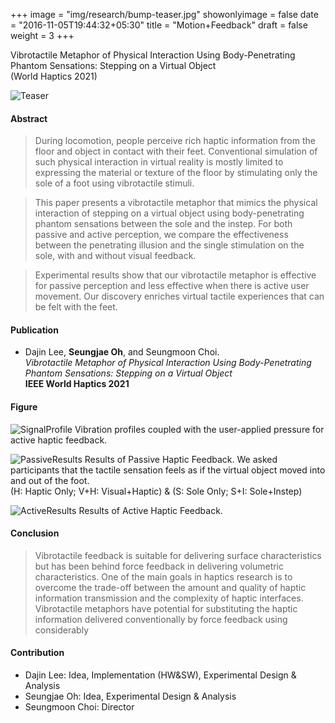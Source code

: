 +++
image = "img/research/bump-teaser.jpg"
showonlyimage = false
date = "2016-11-05T19:44:32+05:30"
title = "Motion+Feedback"
draft = false
weight = 3
+++

Vibrotactile Metaphor of Physical Interaction Using Body-Penetrating Phantom Sensations: Stepping on a Virtual Object<br>(World Haptics 2021)
<!--more-->

![Teaser][1]

#### Abstract
> During locomotion, people perceive rich haptic information from the floor and object in contact with their feet. Conventional simulation of such physical interaction in virtual reality is mostly limited to expressing the material or texture of the floor by stimulating only the sole of a foot using vibrotactile stimuli. 

>This paper presents a vibrotactile metaphor that mimics the physical interaction of stepping on a virtual object using body-penetrating phantom sensations between the sole and the instep. For both passive and active perception, we compare the effectiveness between the penetrating illusion and the single stimulation on the sole, with and without visual feedback. 

>Experimental results show that our vibrotactile metaphor is effective for passive perception and less effective when there is active user movement. Our discovery enriches virtual tactile experiences that can be felt with the feet.

#### Publication
* Dajin Lee, **Seungjae Oh**, and Seungmoon Choi.<br>*Vibrotactile Metaphor of Physical Interaction Using Body-Penetrating Phantom Sensations: Stepping on a Virtual Object*<br>**IEEE World Haptics 2021**

#### Figure
![SignalProfile][2]
Vibration profiles coupled with the user-applied pressure for active haptic feedback.<br>

![PassiveResults][3]
Results of Passive Haptic Feedback. We asked participants that the tactile sensation feels as if the virtual object moved into and out of the foot.<br>
(H: Haptic Only; V+H: Visual+Haptic) & (S: Sole Only; S+I: Sole+Instep)<br>

![ActiveResults][4]
Results of Active Haptic Feedback.

#### Conclusion
> Vibrotactile feedback is suitable for delivering surface
characteristics but has been behind force feedback in delivering
volumetric characteristics. One of the main goals in
haptics research is to overcome the trade-off between the
amount and quality of haptic information transmission and
the complexity of haptic interfaces. Vibrotactile metaphors
have potential for substituting the haptic information delivered
conventionally by force feedback using considerably

#### Contribution
* Dajin Lee: Idea, Implementation (HW&SW), Experimental Design & Analysis
* Seungjae Oh: Idea, Experimental Design & Analysis
* Seungmoon Choi: Director

[1]: /img/research/bump-teaser.jpg
[2]: /img/research/bump-profiles.jpg
[3]: /img/research/bump-passive.jpg
[4]: /img/research/bump-active.jpg

